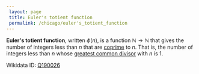 ```yaml
---
 layout: page
 title: Euler's totient function
 permalink: /chicago/euler's_totient_function
---
```

**Euler's totient function**, written $\phi(n)$, is a function $\mathbb N\to\mathbb N$ that gives the number of integers less than $n$ that are [coprime](https://mathgloss.github.io/MathGloss/chicago/coprime) to $n$. That is, the number of integers less than $n$ whose [greatest common divisor](https://mathgloss.github.io/MathGloss/chicago/greatest_common_divisor) with $n$ is 1.

Wikidata ID: [Q190026](https://www.wikidata.org/wiki/Q190026)